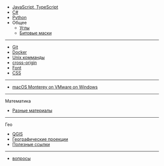 - [JavaScript, TypeScript](./docs/js/README.md)
- [C#](./docs/c_sharp/README.md)
- [Python](./docs/python/README.md)
- Общее
  - [Углы](./docs/common/angles/README.md)
  - [Битовые маски](./docs/common/bit-mask.md)

____

- [Git](./docs/git/README.md)
- [Docker](./docs/docker.md)
- [Unix комманды](./docs/unix-commands.md)
- [cross-origin](./docs/cross-origin.md)
- [Font](./docs/font/README.md)
- [CSS](./docs/css/README.md)

____

- [macOS Monterey on VMware on Windows](./docs/macos-monterey-on-vmware-on-windows-pc/README.md)

____

Математика

- [Разные материалы](./docs/math/other.md)

____

Гео
- [QGIS](./docs/geo/qgis.md)
- [Географические проекции](./docs/geo/geo-projections.md)
- [Полезные ссылки](./docs/geo/links.md)
____

- [вопросы](./docs/questions/README.md)
